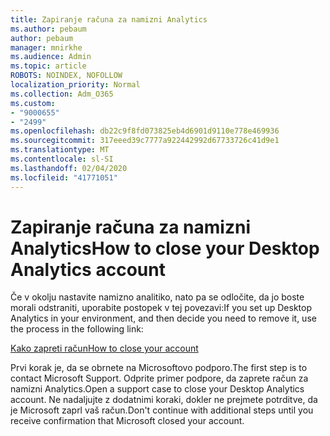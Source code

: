 ```yaml
---
title: Zapiranje računa za namizni Analytics
ms.author: pebaum
author: pebaum
manager: mnirkhe
ms.audience: Admin
ms.topic: article
ROBOTS: NOINDEX, NOFOLLOW
localization_priority: Normal
ms.collection: Adm_O365
ms.custom:
- "9000655"
- "2499"
ms.openlocfilehash: db22c9f8fd073825eb4d6901d9110e778e469936
ms.sourcegitcommit: 317eeed39c7777a922442992d67733726c41d9e1
ms.translationtype: MT
ms.contentlocale: sl-SI
ms.lasthandoff: 02/04/2020
ms.locfileid: "41771051"
---
```

# <a name="how-to-close-your-desktop-analytics-account"></a><span data-ttu-id="60486-102">Zapiranje računa za namizni Analytics</span><span class="sxs-lookup"><span data-stu-id="60486-102">How to close your Desktop Analytics account</span></span>

<span data-ttu-id="60486-103">Če v okolju nastavite namizno analitiko, nato pa se odločite, da jo boste morali odstraniti, uporabite postopek v tej povezavi:</span><span class="sxs-lookup"><span data-stu-id="60486-103">If you set up Desktop Analytics in your environment, and then decide you need to remove it, use the process in the following link:</span></span>

[<span data-ttu-id="60486-104">Kako zapreti račun</span><span class="sxs-lookup"><span data-stu-id="60486-104">How to close your account</span></span>](https://docs.microsoft.com/configmgr/desktop-analytics/account-close)

<span data-ttu-id="60486-105">Prvi korak je, da se obrnete na Microsoftovo podporo.</span><span class="sxs-lookup"><span data-stu-id="60486-105">The first step is to contact Microsoft Support.</span></span> <span data-ttu-id="60486-106">Odprite primer podpore, da zaprete račun za namizni Analytics.</span><span class="sxs-lookup"><span data-stu-id="60486-106">Open a support case to close your Desktop Analytics account.</span></span> <span data-ttu-id="60486-107">Ne nadaljujte z dodatnimi koraki, dokler ne prejmete potrditve, da je Microsoft zaprl vaš račun.</span><span class="sxs-lookup"><span data-stu-id="60486-107">Don't continue with additional steps until you receive confirmation that Microsoft closed your account.</span></span>